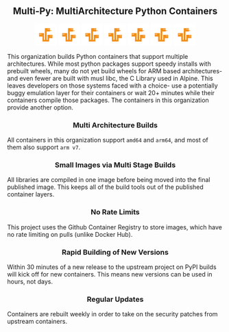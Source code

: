 <h2 align="center">Multi-Py: MultiArchitecture Python Containers</h2>

<div align="center">
<img width="50" src="https://raw.githubusercontent.com/multi-py/.github/main/profile/images/hydra-small.png">
<img width="50" src="https://raw.githubusercontent.com/multi-py/.github/main/profile/images/hydra-small.png">
<img width="50" src="https://raw.githubusercontent.com/multi-py/.github/main/profile/images/hydra-small.png">
<img width="50" src="https://raw.githubusercontent.com/multi-py/.github/main/profile/images/hydra-small.png">
<img width="50" src="https://raw.githubusercontent.com/multi-py/.github/main/profile/images/hydra-small.png">
<img width="50" src="https://raw.githubusercontent.com/multi-py/.github/main/profile/images/hydra-small.png">
<img width="50" src="https://raw.githubusercontent.com/multi-py/.github/main/profile/images/hydra-small.png">
</div>

This organization builds Python containers that support multiple architectures. While most python packages support speedy installs with prebuilt wheels, many do not yet build wheels for ARM based architectures- and even fewer are built with musl libc, the C Library used in Alpine. This leaves developers on those systems faced with a choice- use a potentially buggy emulation layer for their containers or wait 20+ minutes while their containers compile those packages. The containers in this organization provide another option.


<h3 align="center">Multi Architecture Builds</h3>

All containers in this organization support `amd64` and `arm64`, and most of them also support `arm v7`.


<h3 align="center">Small Images via Multi Stage Builds</h3>

All libraries are compiled in one image before being moved into the final published image. This keeps all of the build tools out of the published container layers.


<h3 align="center">No Rate Limits</h3>

This project uses the Github Container Registry to store images, which have no rate limiting on pulls (unlike Docker Hub).


<h3 align="center">Rapid Building of New Versions</h3>

Within 30 minutes of a new release to the upstream project on PyPI builds will kick off for new containers. This means new versions can be used in hours, not days.

<h3 align="center">Regular Updates</h3>

Containers are rebuilt weekly in order to take on the security patches from upstream containers.

